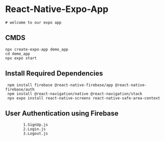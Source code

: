 # React-Native-Expo-App

    
    # welcome to our expo app

   ## CMDS
    npx create-expo-app demo_app
    cd demo_app
    npx expo start

   ## Install Required Dependencies
     npm install firebase @react-native-firebase/app @react-native-firebase/auth
     npm install @react-navigation/native @react-navigation/stack
     npx expo install react-native-screens react-native-safe-area-context
   
   ## User Authentication using Firebase 
            1.SignUp.js
            2.Login.js
            3.Logout.js
